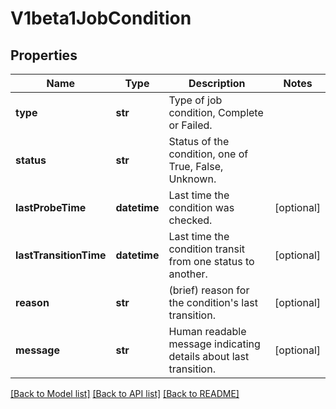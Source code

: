 # V1beta1JobCondition

## Properties
Name | Type | Description | Notes
------------ | ------------- | ------------- | -------------
**type** | **str** | Type of job condition, Complete or Failed. | 
**status** | **str** | Status of the condition, one of True, False, Unknown. | 
**lastProbeTime** | **datetime** | Last time the condition was checked. | [optional] 
**lastTransitionTime** | **datetime** | Last time the condition transit from one status to another. | [optional] 
**reason** | **str** | (brief) reason for the condition&#39;s last transition. | [optional] 
**message** | **str** | Human readable message indicating details about last transition. | [optional] 

[[Back to Model list]](../README.md#documentation-for-models) [[Back to API list]](../README.md#documentation-for-api-endpoints) [[Back to README]](../README.md)



